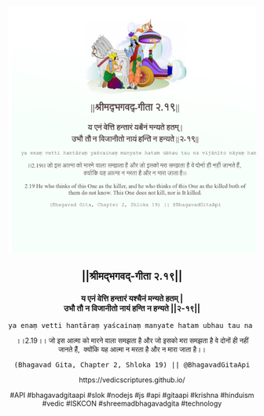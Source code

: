 <img src="../../asset/BG_2_19.png"/>
<center><h2>||श्रीमद्‍भगवद्‍-गीता २.१९||</h2>
<h3>य एनं वेत्ति हन्तारं यश्चैनं मन्यते हतम् |<br/>उभौ तौ न विजानीतो नायं हन्ति न हन्यते ||२-१९||</h3>
<pre>ya enaṃ vetti hantāraṃ yaścainaṃ manyate hatam ubhau tau na vijānīto nāyaṃ hanti na hanyate ||2-19||</pre>
<p>।।2.19।। जो इस आत्मा को मारने वाला समझता है और जो इसको मरा समझता है वे दोनों ही नहीं जानते हैं,  क्योंकि यह आत्मा न मरता है और न मारा जाता है।।</p>
<pre>(Bhagavad Gita, Chapter 2, Shloka 19) || @BhagavadGitaApi</pre><p>https://vedicscriptures.github.io/</p><p>#API #bhagavadgitaapi #slok #nodejs #js #api #gitaapi #krishna #hinduism #vedic #ISKCON #shreemadbhagavadgita #technology</p></center>